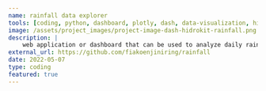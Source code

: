 ```yaml
---
name: rainfall data explorer
tools: [coding, python, dashboard, plotly, dash, data-visualization, hidrokit, fiakoengineering]
image: /assets/project_images/project-image-dash-hidrokit-rainfall.png
description: |
    web application or dashboard that can be used to analyze daily rainfall data.
external_url: https://github.com/fiakoenjiniring/rainfall
date: 2022-05-07
type: coding
featured: true
---
```

